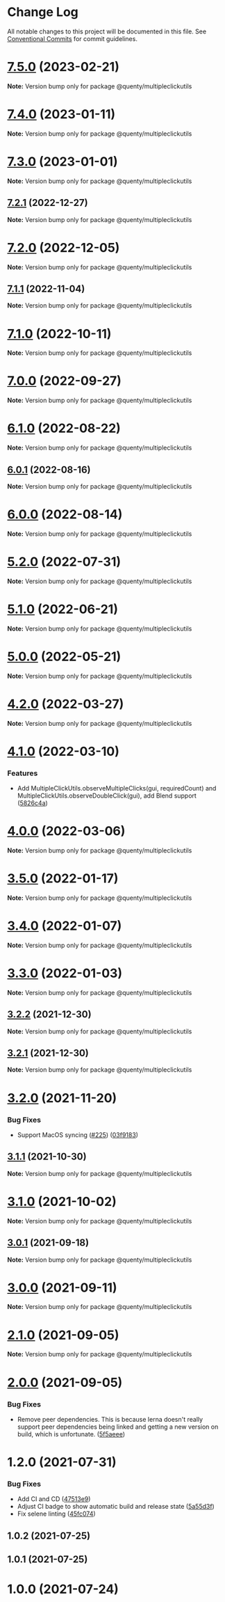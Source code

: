 # Change Log

All notable changes to this project will be documented in this file.
See [Conventional Commits](https://conventionalcommits.org) for commit guidelines.

# [7.5.0](https://github.com/Quenty/NevermoreEngine/compare/@quenty/multipleclickutils@7.4.0...@quenty/multipleclickutils@7.5.0) (2023-02-21)

**Note:** Version bump only for package @quenty/multipleclickutils





# [7.4.0](https://github.com/Quenty/NevermoreEngine/compare/@quenty/multipleclickutils@7.3.0...@quenty/multipleclickutils@7.4.0) (2023-01-11)

**Note:** Version bump only for package @quenty/multipleclickutils





# [7.3.0](https://github.com/Quenty/NevermoreEngine/compare/@quenty/multipleclickutils@7.2.1...@quenty/multipleclickutils@7.3.0) (2023-01-01)

**Note:** Version bump only for package @quenty/multipleclickutils





## [7.2.1](https://github.com/Quenty/NevermoreEngine/compare/@quenty/multipleclickutils@7.2.0...@quenty/multipleclickutils@7.2.1) (2022-12-27)

**Note:** Version bump only for package @quenty/multipleclickutils





# [7.2.0](https://github.com/Quenty/NevermoreEngine/compare/@quenty/multipleclickutils@7.1.1...@quenty/multipleclickutils@7.2.0) (2022-12-05)

**Note:** Version bump only for package @quenty/multipleclickutils





## [7.1.1](https://github.com/Quenty/NevermoreEngine/compare/@quenty/multipleclickutils@7.1.0...@quenty/multipleclickutils@7.1.1) (2022-11-04)

**Note:** Version bump only for package @quenty/multipleclickutils





# [7.1.0](https://github.com/Quenty/NevermoreEngine/compare/@quenty/multipleclickutils@7.0.0...@quenty/multipleclickutils@7.1.0) (2022-10-11)

**Note:** Version bump only for package @quenty/multipleclickutils





# [7.0.0](https://github.com/Quenty/NevermoreEngine/compare/@quenty/multipleclickutils@6.1.0...@quenty/multipleclickutils@7.0.0) (2022-09-27)

**Note:** Version bump only for package @quenty/multipleclickutils





# [6.1.0](https://github.com/Quenty/NevermoreEngine/compare/@quenty/multipleclickutils@6.0.1...@quenty/multipleclickutils@6.1.0) (2022-08-22)

**Note:** Version bump only for package @quenty/multipleclickutils





## [6.0.1](https://github.com/Quenty/NevermoreEngine/compare/@quenty/multipleclickutils@6.0.0...@quenty/multipleclickutils@6.0.1) (2022-08-16)

**Note:** Version bump only for package @quenty/multipleclickutils





# [6.0.0](https://github.com/Quenty/NevermoreEngine/compare/@quenty/multipleclickutils@5.2.0...@quenty/multipleclickutils@6.0.0) (2022-08-14)

**Note:** Version bump only for package @quenty/multipleclickutils





# [5.2.0](https://github.com/Quenty/NevermoreEngine/compare/@quenty/multipleclickutils@5.1.0...@quenty/multipleclickutils@5.2.0) (2022-07-31)

**Note:** Version bump only for package @quenty/multipleclickutils





# [5.1.0](https://github.com/Quenty/NevermoreEngine/compare/@quenty/multipleclickutils@5.0.0...@quenty/multipleclickutils@5.1.0) (2022-06-21)

**Note:** Version bump only for package @quenty/multipleclickutils





# [5.0.0](https://github.com/Quenty/NevermoreEngine/compare/@quenty/multipleclickutils@4.2.0...@quenty/multipleclickutils@5.0.0) (2022-05-21)

**Note:** Version bump only for package @quenty/multipleclickutils





# [4.2.0](https://github.com/Quenty/NevermoreEngine/compare/@quenty/multipleclickutils@4.1.0...@quenty/multipleclickutils@4.2.0) (2022-03-27)

**Note:** Version bump only for package @quenty/multipleclickutils





# [4.1.0](https://github.com/Quenty/NevermoreEngine/compare/@quenty/multipleclickutils@4.0.0...@quenty/multipleclickutils@4.1.0) (2022-03-10)


### Features

* Add MultipleClickUtils.observeMultipleClicks(gui, requiredCount) and MultipleClickUtils.observeDoubleClick(gui), add Blend support ([5826c4a](https://github.com/Quenty/NevermoreEngine/commit/5826c4af61edcf18e8c925bc2e2d90db3c35211c))





# [4.0.0](https://github.com/Quenty/NevermoreEngine/compare/@quenty/multipleclickutils@3.5.0...@quenty/multipleclickutils@4.0.0) (2022-03-06)

**Note:** Version bump only for package @quenty/multipleclickutils





# [3.5.0](https://github.com/Quenty/NevermoreEngine/compare/@quenty/multipleclickutils@3.4.0...@quenty/multipleclickutils@3.5.0) (2022-01-17)

**Note:** Version bump only for package @quenty/multipleclickutils





# [3.4.0](https://github.com/Quenty/NevermoreEngine/compare/@quenty/multipleclickutils@3.3.0...@quenty/multipleclickutils@3.4.0) (2022-01-07)

**Note:** Version bump only for package @quenty/multipleclickutils





# [3.3.0](https://github.com/Quenty/NevermoreEngine/compare/@quenty/multipleclickutils@3.2.2...@quenty/multipleclickutils@3.3.0) (2022-01-03)

**Note:** Version bump only for package @quenty/multipleclickutils





## [3.2.2](https://github.com/Quenty/NevermoreEngine/compare/@quenty/multipleclickutils@3.2.1...@quenty/multipleclickutils@3.2.2) (2021-12-30)

**Note:** Version bump only for package @quenty/multipleclickutils





## [3.2.1](https://github.com/Quenty/NevermoreEngine/compare/@quenty/multipleclickutils@3.2.0...@quenty/multipleclickutils@3.2.1) (2021-12-30)

**Note:** Version bump only for package @quenty/multipleclickutils





# [3.2.0](https://github.com/Quenty/NevermoreEngine/compare/@quenty/multipleclickutils@3.1.1...@quenty/multipleclickutils@3.2.0) (2021-11-20)


### Bug Fixes

* Support MacOS syncing ([#225](https://github.com/Quenty/NevermoreEngine/issues/225)) ([03f9183](https://github.com/Quenty/NevermoreEngine/commit/03f918392c6a5bdd33f8a17c38de371d1e06c67a))





## [3.1.1](https://github.com/Quenty/NevermoreEngine/compare/@quenty/multipleclickutils@3.1.0...@quenty/multipleclickutils@3.1.1) (2021-10-30)

**Note:** Version bump only for package @quenty/multipleclickutils





# [3.1.0](https://github.com/Quenty/NevermoreEngine/compare/@quenty/multipleclickutils@3.0.1...@quenty/multipleclickutils@3.1.0) (2021-10-02)

**Note:** Version bump only for package @quenty/multipleclickutils





## [3.0.1](https://github.com/Quenty/NevermoreEngine/compare/@quenty/multipleclickutils@3.0.0...@quenty/multipleclickutils@3.0.1) (2021-09-18)

**Note:** Version bump only for package @quenty/multipleclickutils





# [3.0.0](https://github.com/Quenty/NevermoreEngine/compare/@quenty/multipleclickutils@2.1.0...@quenty/multipleclickutils@3.0.0) (2021-09-11)

**Note:** Version bump only for package @quenty/multipleclickutils





# [2.1.0](https://github.com/Quenty/NevermoreEngine/compare/@quenty/multipleclickutils@2.0.0...@quenty/multipleclickutils@2.1.0) (2021-09-05)

**Note:** Version bump only for package @quenty/multipleclickutils





# [2.0.0](https://github.com/Quenty/NevermoreEngine/compare/@quenty/multipleclickutils@1.2.0...@quenty/multipleclickutils@2.0.0) (2021-09-05)


### Bug Fixes

* Remove peer dependencies. This is because lerna doesn't really support peer dependencies being linked and getting a new version on build, which is unfortunate. ([5f5aeee](https://github.com/Quenty/NevermoreEngine/commit/5f5aeeea8de9975435309e53679f0ef7064f9dd0))





# 1.2.0 (2021-07-31)


### Bug Fixes

* Add CI and CD ([47513e9](https://github.com/Quenty/NevermoreEngine/commit/47513e9b568162707534af132396dd8756947dd3))
* Adjust CI badge to show automatic build and release state ([5a55d3f](https://github.com/Quenty/NevermoreEngine/commit/5a55d3f19bf8d66a760d67da9b56ed47fab74656))
* Fix selene linting ([45fc074](https://github.com/Quenty/NevermoreEngine/commit/45fc07489ee59127ac6582689f19a0e87c1e5b5a))



## 1.0.2 (2021-07-25)



## 1.0.1 (2021-07-25)



# 1.0.0 (2021-07-24)
